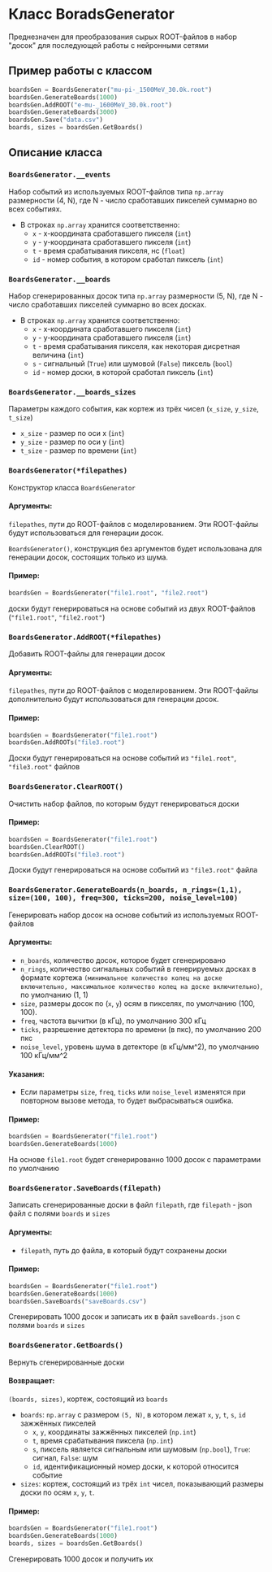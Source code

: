 # Класс BoradsGenerator
Преднезначен для преобразования сырых ROOT-файлов в набор "досок" для последующей работы с нейронными сетями

## Пример работы с классом

```python
boardsGen = BoardsGenerator("mu-pi-_1500MeV_30.0k.root")
boardsGen.GenerateBoards(1000)
boardsGen.AddROOT("e-mu-_1600MeV_30.0k.root")
boardsGen.GenerateBoards(3000)
boardsGen.Save("data.csv")
boards, sizes = boardsGen.GetBoards()
```

## Описание класса


### `BoardsGenerator.__events`
Набор событий из используемых ROOT-файлов типа `np.array` размерности (4, N), где N - число сработавших пикселей суммарно во всех событиях.

* В строках `np.array` хранится соответственно:
    * `x` - x-координата сработавшего пикселя (`int`)
    * `y` - y-координата сработавшего пикселя (`int`)
    * `t` - время срабатывания пикселя, нс (`float`)
    * `id` - номер события, в котором сработал пиксель (`int`)
    
### `BoardsGenerator.__boards`
Набор сгенерированных досок типа `np.array` размерности (5, N), где N - число сработавших пикселей суммарно во всех досках.

* В строках `np.array` хранится соответственно:
    * `x` - x-координата сработавшего пикселя (`int`)
    * `y` - y-координата сработавшего пикселя (`int`)
    * `t` - время срабатывания пикселя, как некоторая дисретная величина (`int`)
    * `s` - сигнальный (`True`) или шумовой (`False`) пиксель (`bool`)
    * `id` - номер доски, в которой сработал пиксель (`int`)

### `BoardsGenerator.__boards_sizes`
Параметры каждого события, как кортеж из трёх чисел (`x_size`, `y_size`, `t_size`)
* `x_size` - размер по оси x (`int`)
* `y_size` - размер по оси y (`int`)
* `t_size` - размер по времени (`int`)


### `BoardsGenerator(*filepathes)`

Конструктор класса `BoardsGenerator` 

#### Аргументы:
`filepathes`, пути до ROOT-файлов с моделированием.
Эти ROOT-файлы будут использоваться для генерации досок.

`BoardsGenerator()`, конструкция без аргументов будет использована для генерации досок, состоящих только из шума.

#### Пример:

```python
boardsGen = BoardsGenerator("file1.root", "file2.root")
```
доски будут генерироваться на основе событий из двух ROOT-файлов (`"file1.root"`, `"file2.root"`)

### `BoardsGenerator.AddROOT(*filepathes)`
Добавить ROOT-файлы для генерации досок

#### Аргументы:
`filepathes`, пути до ROOT-файлов с моделированием.
Эти ROOT-файлы дополнительно будут использоваться для генерации досок.

#### Пример:
```python
boardsGen = BoardsGenerator("file1.root")
boardsGen.AddROOTs("file3.root")
```
Доски будут генерироваться на основе событий из `"file1.root"`, `"file3.root"` файлов

### `BoardsGenerator.ClearROOT()`
Очистить набор файлов, по которым будут генерироваться доски

#### Пример:
```python
boardsGen = BoardsGenerator("file1.root")
boardsGen.ClearROOT()
boardsGen.AddROOTs("file3.root")
```
Доски будут генерироваться на основе событий из `"file3.root"` файла

### `BoardsGenerator.GenerateBoards(n_boards, n_rings=(1,1), size=(100, 100), freq=300, ticks=200, noise_level=100)`
Генерировать набор досок на основе событий из используемых ROOT-файлов

#### Аргументы:
* `n_boards`, количество досок, которое будет сгенерировано
* `n_rings`, количество сигнальных событий в генерируемых досках в формате кортежа `(минимальное количество колец на доске включительно, максимальное количество колец на доске включительно)`, по умолчанию (1, 1)
* `size`, размеры досок по (`x`, `y`) осям в пикселях, по умолчанию (100, 100).
* `freq`, частота вычитки (в кГц), по умолчанию 300 кГц
* `ticks`, разрешение детектора по времени (в пкс), по умолчанию 200 пкс
* `noise_level`, уровень шума в детекторе (в кГц/мм^2), по умолчанию 100 кГц/мм^2

#### Указания:
* Если параметры `size`, `freq`, `ticks` или `noise_level` изменятся при повторном вызове метода, то будет выбрасываться ошибка.

#### Пример:
```python
boardsGen = BoardsGenerator("file1.root")
boardsGen.GenerateBoards(1000)
```
На основе `file1.root` будет сгенерированно 1000 досок с параметрами по умолчанию

### `BoardsGenerator.SaveBoards(filepath)`
Записать сгенерированные доски в файл `filepath`, где `filepath` - json файл с полями `boards` и `sizes`

#### Аргументы:
* `filepath`, путь до файла, в который будут сохранены доски

#### Пример:
```python
boardsGen = BoardsGenerator("file1.root")
boardsGen.GenerateBoards(1000)
boardsGen.SaveBoards("saveBoards.csv")
```
Сгенерировать 1000 досок и записать их в файл `saveBoards.json` с полями `boards` и `sizes`

### `BoardsGenerator.GetBoards()`
Вернуть сгенерированные доски

#### Возвращает:
`(boards, sizes)`, кортеж, состоящий из `boards` 
* `boards`: `np.array` с размером `(5, N)`, в котором лежат `x`, `y`, `t`, `s`, `id` зажжённых пикселей
    * `x`, `y`, координаты зажжённых пикселей (`np.int`)
    * `t`, время срабатывания пиксела (`np.int`)
    * `s`, пиксель является сигнальным или шумовым (`np.bool`), `True`: сигнал, `False`: шум
    * `id`, идентификационный номер доски, к которой относится событие
* `sizes`: кортеж, состоящий из трёх `int` чисел, показывающий размеры доски по осям `x`, `y`, `t`.


#### Пример:
```python
boardsGen = BoardsGenerator("file1.root")
boardsGen.GenerateBoards(1000)
boards, sizes = boardsGen.GetBoards()
```
Сгенерировать 1000 досок и получить их
